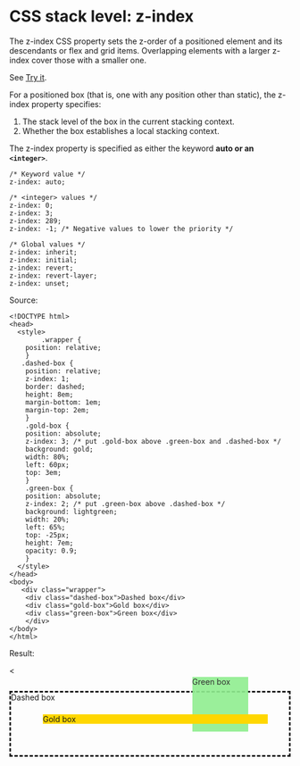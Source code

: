 # CSS stack level: z-index

The z-index CSS property sets the z-order of a positioned element and its descendants or flex and grid items. Overlapping elements with a larger z-index cover those with a smaller one.

See [Try it](https://developer.mozilla.org/en-US/docs/Web/CSS/z-index).

For a positioned box (that is, one with any position other than static), the z-index property specifies:

1. The stack level of the box in the current stacking context.
2. Whether the box establishes a local stacking context.


The z-index property is specified as either the keyword **auto or an `<integer>`**.

```
/* Keyword value */
z-index: auto;

/* <integer> values */
z-index: 0;
z-index: 3;
z-index: 289;
z-index: -1; /* Negative values to lower the priority */

/* Global values */
z-index: inherit;
z-index: initial;
z-index: revert;
z-index: revert-layer;
z-index: unset;
```


Source:

``` 
<!DOCTYPE html>
<head>
  <style>    
        .wrapper {
    position: relative;
    }
   .dashed-box {
    position: relative;
    z-index: 1;
    border: dashed;
    height: 8em;
    margin-bottom: 1em;
    margin-top: 2em;
    }
    .gold-box {
    position: absolute;
    z-index: 3; /* put .gold-box above .green-box and .dashed-box */
    background: gold;
    width: 80%;
    left: 60px;
    top: 3em;
    }
    .green-box {
    position: absolute;
    z-index: 2; /* put .green-box above .dashed-box */
    background: lightgreen;
    width: 20%;
    left: 65%;
    top: -25px;
    height: 7em;
    opacity: 0.9;
    }
  </style> 
</head>
<body>
   <div class="wrapper">
    <div class="dashed-box">Dashed box</div>
    <div class="gold-box">Gold box</div>
    <div class="green-box">Green box</div>
    </div>
</body>
</html>
```


Result:

<!DOCTYPE html>
<head>
  <style>    
       .wrapper {
        position: relative;
        }
        .dashed-box {
        position: relative;
        z-index: 1;
        border: dashed;
        height: 8em;
        margin-bottom: 1em;
        margin-top: 2em;
        }
        .gold-box {
        position: absolute;
        z-index: 3; /* put .gold-box above .green-box and .dashed-box */
        background: gold;
        width: 80%;
        left: 60px;
        top: 3em;
        }
        .green-box {
        position: absolute;
        z-index: 2; /* put .green-box above .dashed-box */
        background: lightgreen;
        width: 20%;
        left: 65%;
        top: -25px;
        height: 7em;
        opacity: 0.9;
        }
  </style> 
</head>
<body>
   <<div class="wrapper">
    <div class="dashed-box">Dashed box</div>
    <div class="gold-box">Gold box</div>
    <div class="green-box">Green box</div>
    </div>
</body>
</html>